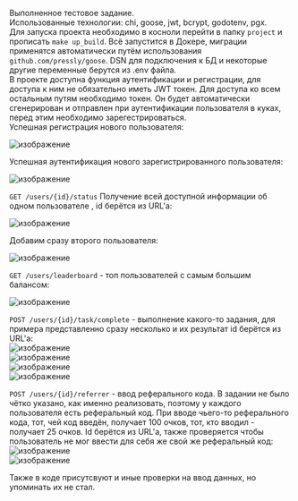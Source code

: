Выполненное тестовое задание.  
Использованные технологии: chi, goose, jwt, bcrypt, godotenv, pgx.  
Для запуска проекта необходимо в косноли перейти в папку `project` и прописать `make up_build`. Всё запустится в Докере, миграции применятся автоматически путём использования `github.com/pressly/goose`.
DSN для подключения к БД и некоторые другие переменные берутся из .env файла.  
В проекте доступна функция аутентификации и регистрации, для доступа к ним не обязательно иметь JWT токен. 
Для доступа ко всем остальным путям необходимо токен. Он будет автоматически сгенерирован и отправлен при аутентификации пользователя в куках, перед этим необходимо зарегестрироваться.  
Успешная регистрация нового пользователя:  
  
![изображение](https://github.com/user-attachments/assets/8cb302b7-0050-43fa-ba58-2c878a021e24)  

Успешная аутентификация нового зарегистрированного пользователя:  

  ![изображение](https://github.com/user-attachments/assets/8439e6c6-499e-4212-a0dc-9218da87db48)  

`GET /users/{id}/status` Получение всей доступной информации об одном пользователе , id берётся из URL'a:    

  ![изображение](https://github.com/user-attachments/assets/1988bcac-23b3-42fc-be97-c9f222cfb5f5)  

  Добавим сразу второго пользователя:  

![изображение](https://github.com/user-attachments/assets/e7aacb9b-394c-45cc-a6c7-02ba9bab44c6)  
 

 `GET /users/leaderboard` - топ пользователей с самым большим балансом:  

   ![изображение](https://github.com/user-attachments/assets/d57a22db-e203-4a73-93a3-19e2d9b844e1)  

 `POST /users/{id}/task/complete` - выполнение какого-то задания, для примера представленно сразу несколько и их результат id берётся из URL'a:  
   ![изображение](https://github.com/user-attachments/assets/dcdbf492-694b-4db3-9205-9c11cacb9f11)  
   ![изображение](https://github.com/user-attachments/assets/1764cfb9-d875-4d6e-882c-929aaae4a697)  
   ![изображение](https://github.com/user-attachments/assets/73eef753-629f-4cb0-ac59-721473d95f12)   
   ![изображение](https://github.com/user-attachments/assets/22ecd4a6-ed91-41fe-b99f-154b60c5b41b)  
   
`POST /users/{id}/referrer` - ввод реферального кода. В задании не было чётко указано, как именно реализовать, поэтому у каждого пользователя есть реферальный код.
При вводе чьего-то реферального кода, тот, чей код введён, получает 100 очков, тот, кто вводил - получает 25 очков. Id берётся из URL'a, также проверяется чтобы пользователь не мог ввести для себя же свой же реферальный код:  
![изображение](https://github.com/user-attachments/assets/848ba847-cd9c-4778-ae66-3a1ecf68dbf7)  
![изображение](https://github.com/user-attachments/assets/d63f8b48-29f1-4e82-b3de-515c4c3634ae)  

  Также в коде присутсвуют и иные проверки на ввод данных, но упоминать их не стал.  







   

